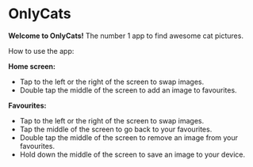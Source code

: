 # OnlyCats
**Welcome to OnlyCats!** The number 1 app to find awesome cat pictures.

How to use the app:

**Home screen:**
- Tap to the left or the right of the screen to swap images.
- Double tap the middle of the screen to add an image to favourites.

**Favourites:**
- Tap to the left or the right of the screen to swap images. 
- Tap the middle of the screen to go back to your favourites.
- Double tap the middle of the screen to remove an image from your favourites.
- Hold down the middle of the screen to save an image to your device.

